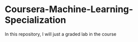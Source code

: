 # Coursera-Machine-Learning-Specialization
In this repository, I will just a graded lab in the course

